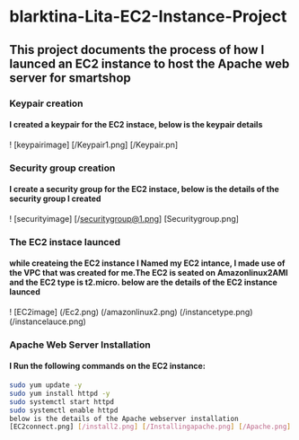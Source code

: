 # blarktina-Lita-EC2-Instance-Project
## This project documents the process of how I launced an EC2 instance to host the Apache web server for smartshop
### Keypair creation
#### I created a keypair for the EC2 instace, below is the keypair details 
! [keypairimage] [/Keypair1.png] [/Keypair.pn]

### Security group creation
#### I create a security group for the EC2 instace, below is the details of the security group I created
! [securityimage] [/securitygroup@1.png] [Securitygroup.png]

### The EC2 instace launced
#### while createing the EC2 instance I Named my EC2 intance, I made use of the VPC that was created for me.The EC2 is seated on Amazonlinux2AMI and the EC2 type is t2.micro. below are the details of the EC2 instance launced
! [EC2image] (/Ec2.png) (/amazonlinux2.png) (/instancetype.png) (/instancelauce.png)

### Apache Web Server Installation
#### I Run the following commands on the EC2 instance:
```bash
sudo yum update -y
sudo yum install httpd -y
sudo systemctl start httpd
sudo systemctl enable httpd
below is the details of the Apache webserver installation
[EC2connect.png] [/install2.png] [/Installingapache.png] [/Apache.png]








